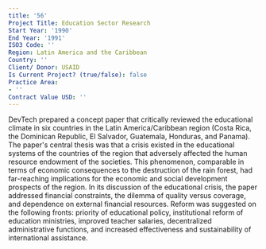 ```yaml
---
title: '56'
Project Title: Education Sector Research
Start Year: '1990'
End Year: '1991'
ISO3 Code: ''
Region: Latin America and the Caribbean
Country: ''
Client/ Donor: USAID
Is Current Project? (true/false): false
Practice Area:
- ''
Contract Value USD: ''
---
```


DevTech prepared a concept paper that critically reviewed the educational climate in six countries in the Latin America/Caribbean region (Costa Rica, the Dominican Republic, El Salvador, Guatemala, Honduras, and Panama). The paper's central thesis was that a crisis existed in the educational systems of the countries of the region that adversely affected the human resource endowment of the societies. This phenomenon, comparable in terms of economic consequences to the destruction of the rain forest, had far-reaching implications for the economic and social development prospects of the region. In its discussion of the educational crisis, the paper addressed financial constraints, the dilemma of quality versus coverage, and dependence on external financial resources. Reform was suggested on the following fronts: priority of educational policy, institutional reform of education ministries, improved teacher salaries, decentralized administrative functions, and increased effectiveness and sustainability of international assistance.